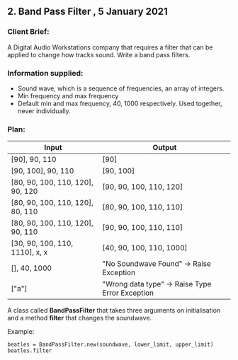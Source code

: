 ## 2. Band Pass Filter , 5 January 2021

### Client Brief:
A Digital Audio Workstations company that requires a filter that can be applied to change how tracks sound. Write a band pass filters.

### Information supplied:
- Sound wave, which is a sequence of frequencies, an array of integers.
- Min frequency and max frequency
- Default min and max frequency, 40, 1000 respectively. Used together, never individually.

### Plan:

|Input|Output  |
|--|--|
| [90], 90, 110 | [90] |
| [90, 100], 90, 110 | [90, 100]|
| [80, 90, 100, 110, 120], 90, 120  | [90, 90, 100, 110, 120]|
| [80, 90, 100, 110, 120], 80, 110 | [80, 90, 100, 110, 110] |
| [80, 90, 100, 110, 120], 90, 110 | [90, 90, 100, 110, 110] |
| [30, 90, 100, 110, 1110], x, x | [40, 90, 100, 110, 1000] |
| [], 40, 1000  | "No Soundwave Found" -> Raise Exception |
| ["a"]  | "Wrong data type" -> Raise Type Error Exception |

A class called **BandPassFilter** that takes three arguments on initialisation and a method **filter** that changes the soundwave.

Example:

    beatles = BandPassFilter.new(soundwave, lower_limit, upper_limit)
    beatles.filter
